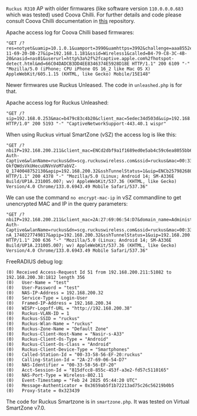 `Ruckus R310` AP with older firmwares (like software version `110.0.0.0.683` which was tested) used Coova Chilli. For further details and code please consult Coova Chilli documentation in [this](https://github.com/nasirhafeez/capport/tree/master/Coova%20Chilli) repository.

Apache access log for Coova Chilli based firmwares:

```
"GET /?res=notyet&uamip=10.1.0.1&uamport=3990&uamhttps=3992&challenge=aaa8552e4761ab74ded5e9b2a9454419&mac=3E-11-69-20-DB-27&ip=192.168.1.181&ssid=Wireless1&called=B4-79-C8-3C-4B-20&nasid=nas01&userurl=http%3a%2f%2fcaptive.apple.com%2fhotspot-detect.html&md=66C04DADCB3DD4EE8346374E5928D18E HTTP/1.1" 200 6109 "-" "Mozilla/5.0 (iPhone; CPU iPhone OS 16_2 like Mac OS X) AppleWebKit/605.1.15 (KHTML, like Gecko) Mobile/15E148"
```

Newer firmwares use Ruckus Unleased. The code in `unleashed.php` is for that.

Apache access log for Ruckus Unleashed:

```
"GET /?sip=192.168.0.253&mac=b479c83c4b20&client_mac=5edec34d503d&uip=192.168.1.106&lid=&dn=&url=http%3a%2f%2fcaptive.apple.com%2fhotspot%2ddetect.html&ssid=Captive+Ruckus+Test&loc=&vlan=1 HTTP/1.0" 200 5193 "-" "CaptiveNetworkSupport-443.40.1 wispr"
```

When using Ruckus virtual SmartZone (vSZ) the access log is like this:

```
"GET /?nbiIP=192.168.200.211&client_mac=ENCd2dbf9a1f1689ed0e5ab4c59c6ea8055bb6673892a41751e&domain_name=Administration+Domain&reason=Un-Auth-Captive&wlanName=ruckus&dn=scg.ruckuswireless.com&ssid=ruckus&mac=00:33:58:16:ef:20&url=http%3A%2F%2Fconnectivitycheck.gstatic.com%2Fgenerate_204&proxy=0&vlan=1&wlan=1&sip=scg.ruckuswireless.com&zoneName=8DT35_ORh3sMfx-OkfQWdsVkUHecuUNVnVoM7abVZ-Q_1740048752130&apip=192.168.200.32&sshTunnelStatus=1&uip=ENCb2579826807a6430655a4e4d78347972&StartURL=https%3A%2F%2Fwww.google.com HTTP/1.1" 200 4378 "-" "Mozilla/5.0 (Linux; Android 14; SM-A336E Build/UP1A.231005.007; wv) AppleWebKit/537.36 (KHTML, like Gecko) Version/4.0 Chrome/133.0.6943.49 Mobile Safari/537.36"
```

We can use the command `no encrypt-mac-ip` in vSZ commandline to get unencrypted MAC and IP in the query parameters:

```
"GET /?nbiIP=192.168.200.211&client_mac=2A:27:69:06:54:D7&domain_name=Administration+Domain&reason=Un-Auth-Captive&wlanName=ruckus&dn=scg.ruckuswireless.com&ssid=ruckus&mac=00:33:58:16:ef:20&url=http%3A%2F%2Fconnectivitycheck.gstatic.com%2Fgenerate_204&proxy=0&vlan=1&wlan=1&sip=scg.ruckuswireless.com&zoneName=9cnnpXWnSBXgaxwcB5hfZLjF4XXDk0VPL61R2DOf-nA_1740227749817&apip=192.168.200.32&sshTunnelStatus=1&uip=192.168.200.34&StartURL=https%3A%2F%2Fwww.google.com HTTP/1.1" 200 636 "-" "Mozilla/5.0 (Linux; Android 14; SM-A336E Build/UP1A.231005.007; wv) AppleWebKit/537.36 (KHTML, like Gecko) Version/4.0 Chrome/133.0.6943.49 Mobile Safari/537.36"
```

FreeRADIUS debug log:

```
(0) Received Access-Request Id 51 from 192.168.200.211:51082 to 192.168.200.38:1812 length 356
(0)   User-Name = "test"
(0)   User-Password = "test"
(0)   NAS-IP-Address = 192.168.200.32
(0)   Service-Type = Login-User
(0)   Framed-IP-Address = 192.168.200.34
(0)   WISPr-Logoff-URL = "http://192.168.200.38"
(0)   Ruckus-VLAN-ID = 1
(0)   Ruckus-SSID = "ruckus"
(0)   Ruckus-Wlan-Name = "ruckus"
(0)   Ruckus-Zone-Name = "Default Zone"
(0)   Ruckus-Client-Host-Name = "Nasir-s-A33"
(0)   Ruckus-Client-Os-Type = "Android"
(0)   Ruckus-Client-Os-Class = "Android"
(0)   Ruckus-Client-Device-Type = "Smartphones"
(0)   Called-Station-Id = "00-33-58-56-EF-20:ruckus"
(0)   Calling-Station-Id = "2A-27-69-06-54-D7"
(0)   NAS-Identifier = "00-33-58-56-EF-20"
(0)   Acct-Session-Id = "815dfcc8-855c-453f-a3e2-fd57c5110165"
(0)   NAS-Port-Type = Wireless-802.11
(0)   Event-Timestamp = "Feb 24 2025 05:44:20 UTC"
(0)   Message-Authenticator = 0x3659ab5f1b72213ad75c26c56219b0b5
(0)   Proxy-State = 0x323439
```

The code for Ruckus Smartzone is in `smartzone.php`. It was tested on Virtual SmartZone v7.0.